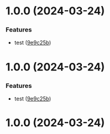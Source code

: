 # 1.0.0 (2024-03-24)

### Features

- test ([9e9c25b](https://github.com/Inchill/trim/commit/9e9c25b7ee925ec8f1549fd7383281bd013983f4))

# 1.0.0 (2024-03-24)

### Features

- test ([9e9c25b](https://github.com/Inchill/trim/commit/9e9c25b7ee925ec8f1549fd7383281bd013983f4))

# 1.0.0 (2024-03-24)
